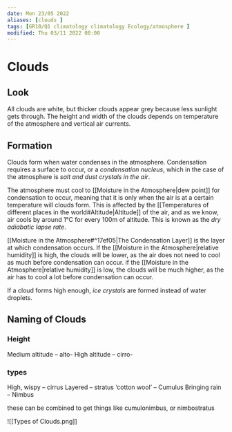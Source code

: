 ```yaml
---
date: Mon 23/05 2022
aliases: [clouds ]
tags: [GR10/Q1 climatology climatology Ecology/atmosphere ]
modified: Thu 03/11 2022 08:00
---
```

# Clouds
## Look
All clouds are white, but thicker clouds appear grey because less sunlight gets through. The height and width of the clouds depends on temperature of the atmosphere and vertical air currents. 

## Formation
Clouds form when water condenses in the atmosphere. Condensation requires a surface to occur, or a *condensation nucleus*, which in the case of the atmosphere is *salt and dust crystals in the air*. 

The atmosphere must cool to [[Moisture in the Atmosphere|dew point]] for condensation to occur, meaning that it is only when the air is at a certain temperature will clouds form. This is affected by the [[Temperatures of different places in the world#Altitude|Altitude]] of the air, and as we know, air cools by around 1°C for every 100m of altitude. This is known as the *dry adiabatic lapse rate*. 

[[Moisture in the Atmosphere#^17ef05|The Condensation Layer]] is the layer at which condensation occurs. If the [[Moisture in the Atmosphere|relative humidity]] is high, the clouds will be lower, as the air does not need to cool as much before condensation can occur. if the [[Moisture in the Atmosphere|relative humidity]] is low, the clouds will be much higher, as the air has to cool a lot before condensation can occur. 

If a cloud forms high enough, *ice crystals* are formed instead of water droplets. 

## Naming of Clouds
### Height
Medium altitude – alto-
High altitude – cirro-

### types
High, wispy – cirrus
Layered – stratus
‘cotton wool’ – Cumulus
Bringing rain – Nimbus

these can be combined to get things like cumulonimbus, or nimbostratus

![[Types of Clouds.png]]
